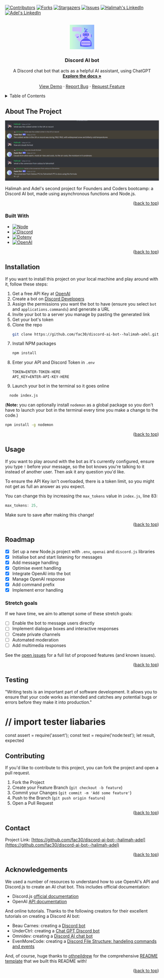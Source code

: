 <!-- Improved compatibility of back to top link: See: https://github.com/othneildrew/Best-README-Template/pull/73 -->
<a name="readme-top"></a>
<!--
*** Thanks for checking out the Best-README-Template. If you have a suggestion
*** that would make this better, please fork the repo and create a pull request
*** or simply open an issue with the tag "enhancement".
*** Don't forget to give the project a star!
*** Thanks again! Now go create something AMAZING! :D
-->



<!-- PROJECT SHIELDS -->
<!--
*** I'm using markdown "reference style" links for readability.
*** Reference links are enclosed in brackets [ ] instead of parentheses ( ).
*** See the bottom of this document for the declaration of the reference variables
*** for contributors-url, forks-url, etc. This is an optional, concise syntax you may use.
*** https://www.markdownguide.org/basic-syntax/#reference-style-links
-->
[![Contributors][contributors-shield]][contributors-url]
[![Forks][forks-shield]][forks-url]
[![Stargazers][stars-shield]][stars-url]
[![Issues][issues-shield]][issues-url]
[![Halimah's LinkedIn][linkedin-shield]][linkedin-url]
[![Adel's LinkedIn][linkedin-shield]][linkedin-url2]



<!-- PROJECT LOGO -->
<br />
<div align="center">
  <a href="https://github.com/fac30/discord-ai-bot--halimah-adel">
    <img src="assets/AI Bot.png" alt="Waving robot to imply Artificial Intelligence" width="80" height="80">
  </a>

<h3 align="center">Discord AI bot</h3>

  <p align="center">
    A Discord chat bot that acts as a helpful AI assistant, using ChatGPT
    <br />
    <a href="https://github.com/fac30/discord-ai-bot--halimah-adel"><strong>Explore the docs »</strong></a>
    <br />
    <br />
    <a href="https://github.com/fac30/discord-ai-bot--halimah-adel">View Demo</a>
    ·
    <a href="https://github.com/fac30/discord-ai-bot--halimah-adel/issues">Report Bug</a>
    ·
    <a href="https://github.com/fac30/discord-ai-bot--halimah-adel/issues">Request Feature</a>
  </p>
</div>



<!-- TABLE OF CONTENTS -->
<details>
  <summary>Table of Contents</summary>
  <ol>
    <li>
      <a href="#about-the-project">About The Project</a>
      <ul>
        <li><a href="#built-with">Built With</a></li>
      </ul>
    </li>
    <li>
    <li><a href="#installation">Installation</a></li>
    <li><a href="#usage">Usage</a></li>
    <li><a href="#roadmap">Roadmap</a></li>
    <li><a href="#contributing">Contributing</a></li>
    <li><a href="#license">License</a></li>
    <li><a href="#contact">Contact</a></li>
    <li><a href="#acknowledgements">Acknowledgements</a></li>
  </ol>
</details>



<!-- ABOUT THE PROJECT -->
## About The Project

[![Discord AI Bot in use][product-screenshot]]()

Halimah and Adel's second project for Founders and Coders bootcamp: a Discord AI bot, made using asynchronous functions and Node.js.

<p align="right">(<a href="#readme-top">back to top</a>)</p>



### Built With

* [![Node][Node.js]][Node-url]
* [![Discord][Discord.js]][Discord-url]
* [![Dotenv][.env]][Dotenv-url]
* [![OpenAI][openai]][openai-url]

<p align="right">(<a href="#readme-top">back to top</a>)</p>



<!-- INSTALLATION -->
## Installation

If you want to install this project on your local machine and play around with it, follow these steps:

1. Get a free API Key at [OpenAI](https://platform.openai.com/api-keys)
2. Create a bot on [Discord Developers](https://discord.com/developers/applications)
3. Assign the permissions you want the bot to have (ensure you select `bot` and `applications.commands`) and generate a URL
4. Invite your bot to a server you manage by pasting the generated link
5. Get your bot's token
6. Clone the repo
   ```sh
   git clone https://github.com/fac30/discord-ai-bot--halimah-adel.git
   ```
7. Install NPM packages
   ```sh
   npm install
   ```
8. Enter your API and Discord Token in `.env`
   ```
   TOKEN=ENTER-TOKEN-HERE
   API_KEY=ENTER-API-KEY-HERE
   ```
9. Launch your bot in the terminal so it goes online
  ```sh
    node index.js
  ```

  (**Note:** you can optionally install `nodemon` as a global package so you don't have to launch your bot in the terminal every time you make a change to the code.)
  ```sh
  npm install -g nodemon
  ```

<p align="right">(<a href="#readme-top">back to top</a>)</p>



<!-- USAGE EXAMPLES -->
## Usage

If you want to play around with the bot as it's currently configured, ensure you type `!` before your message, so the bot knows you're talking to it instead of another user. Then ask it any question you'd like.

To ensure the API Key isn't overloaded, there is a token limit, so you might not get as full an answer as you expect.

You can change this by increasing the `max_tokens` value in `index.js`, line 83:
```js
max_tokens: 25,
```

Make sure to save after making this change!

<p align="right">(<a href="#readme-top">back to top</a>)</p>



<!-- ROADMAP -->
## Roadmap

- [x] Set up a new Node.js project with `.env`, `openai` and `discord.js` libraries
- [x] Initialise bot and start listening for messages
- [x] Add message handling
- [x] Optimise event handling
- [x] Integrate OpenAI into the bot
- [x] Manage OpenAI response
- [x] Add command prefix
- [x] Implement error handling

### Stretch goals

If we have time, we aim to attempt some of these stretch goals:

- [ ] Enable the bot to message users directly
- [ ] Implement dialogue boxes and interactive responses
- [ ] Create private channels
- [ ] Automated moderation
- [ ] Add multimedia responses

See the [open issues](https://github.com/fac30/discord-ai-bot--halimah-adel/issues) for a full list of proposed features (and known issues).

<p align="right">(<a href="#readme-top">back to top</a>)</p>


<!-- TESTING -->
## Testing

"Writing tests is an important part of software development. It allows you to ensure that your code works as intended and catches any potential bugs or errors before they make it into production."

# // import tester liabaries
const assert = require('assert');
const test = require('node:test');
let result, expected


<!-- CONTRIBUTING -->
## Contributing

If you'd like to contribute to this project, you can fork the project and open a pull request.

1. Fork the Project
2. Create your Feature Branch (`git checkout -b feature`)
3. Commit your Changes (`git commit -m 'Add some feature'`)
4. Push to the Branch (`git push origin feature`)
5. Open a Pull Request

<p align="right">(<a href="#readme-top">back to top</a>)</p>



<!-- CONTACT -->
## Contact

Project Link: [https://github.com/fac30/discord-ai-bot--halimah-adel](https://github.com/fac30/discord-ai-bot--halimah-adel)

<p align="right">(<a href="#readme-top">back to top</a>)</p>



<!-- ACKNOWLEDGEMENTS -->
## Acknowledgements

We used a number of resources to understand how to use OpenAI's API and Discord.js to create an AI chat bot. This includes official documentation:

* Discord.js [official documentation](https://discordjs.guide/#before-you-begin)
* OpenAI [API documentation](https://platform.openai.com/docs/introduction)

And online tutorials. Thanks to the following creators for their excellent tutorials on creating a Discord AI bot:

* Beau Carnes: creating a [Discord bot](https://www.freecodecamp.org/news/create-a-discord-bot-with-javascript-nodejs/)
* UnderCtrl: creating a [Chat GPT Discord bot](https://www.youtube.com/watch?v=EUlnKW6Yy94&t=1053s)
* Omnidev: creating a [Discord AI chat bot](https://www.youtube.com/watch?v=TVDHpjLymiM&t=301s)
* EvenMoreCode: creating a [Discord File Structure: handeling commands and events](https://www.youtube.com/watch?v=N3rNVWBOaS8&list=PLGR8P08gl389KuHZjU9QCZlIMioUAIKcl&index=4)


And, of course, huge thanks to [othneildrew](https://github.com/othneildrew) for the comprehensive [README template](https://github.com/othneildrew/Best-README-Template) that we built this README with!

<p align="right">(<a href="#readme-top">back to top</a>)</p>



<!-- MARKDOWN LINKS & IMAGES -->
<!-- https://www.markdownguide.org/basic-syntax/#reference-style-links -->
[contributors-shield]: https://img.shields.io/github/contributors/fac30/discord-ai-bot--halimah-adel.svg?style=for-the-badge
[contributors-url]: https://github.com/fac30/discord-ai-bot--halimah-adel/graphs/contributors
[forks-shield]: https://img.shields.io/github/forks/fac30/discord-ai-bot--halimah-adel.svg?style=for-the-badge
[forks-url]: https://github.com/fac30/discord-ai-bot--halimah-adel/network/members
[stars-shield]: https://img.shields.io/github/stars/fac30/discord-ai-bot--halimah-adel.svg?style=for-the-badge
[stars-url]: https://github.com/fac30/discord-ai-bot--halimah-adel/stargazers
[issues-shield]: https://img.shields.io/github/issues/fac30/discord-ai-bot--halimah-adel.svg?style=for-the-badge
[issues-url]: https://github.com/fac30/discord-ai-bot--halimah-adel/issues
[license-shield]: https://img.shields.io/github/license/fac30/discord-ai-bot--halimah-adel.svg?style=for-the-badge
[license-url]: https://github.com/fac30/discord-ai-bot--halimah-adel/blob/master/LICENSE.txt
[linkedin-shield]: https://img.shields.io/badge/-LinkedIn-black.svg?style=for-the-badge&logo=linkedin&colorB=555
[linkedin-url]: https://linkedin.com/in/halimahmanan
[linkedin-url2]: https://www.linkedin.com/in/adel-k-54b142162/
[product-screenshot]: assets/ai-bot-in-use.png
[Node.js]: https://img.shields.io/badge/Node.js-43853D?style=for-the-badge&logo=node.js&logoColor=white
[Node-url]: https://nodejs.org/en
[Discord.js]: https://img.shields.io/badge/Discord.JS-7289DA?style=for-the-badge&logo=discord&logoColor=white
[Discord-url]: https://discord.js.org/
[.env]: https://img.shields.io/badge/Dotenv-000000?style=for-the-badge&logo=.env
[Dotenv-url]: https://www.dotenv.org/
[OpenAI]: https://img.shields.io/badge/OpenAI-10a37f?style=for-the-badge&logo=openai&logoColor=white
[openai-url]: https://platform.openai.com/docs/introduction